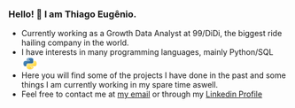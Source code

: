 ### Hello! 👋 I am Thiago Eugênio.

- Currently working as a Growth Data Analyst at 99/DiDi, the biggest ride hailing company in the world.
- I have interests in many programming languages, mainly Python/SQL <img align="center" alt="Thiago-Eugenio" height="25" width="30" src="https://raw.githubusercontent.com/devicons/devicon/master/icons/python/python-original.svg" style="max-width: 100%;">
- Here you will find some of the projects I have done in the past and some things I am currently working in my spare time aswell.
- Feel free to contact me at [my email](mailto:thiagoace1@hotmail.com) or through my [Linkedin Profile](https://www.linkedin.com/in/eugeniothiago/)

<!--
**eugeniothiago/eugeniothiago** is a ✨ _special_ ✨ repository because its `README.md` (this file) appears on your GitHub profile.

Here are some ideas to get you started:

### Me chamo Thiago Eugênio e atualmente trabalho com análise e ciência de dados, além de possuir interesses nás áreas de desenvolvimento de software, especialmente back-end. Eu meu repositório você encontrará alguns projetos, bem como formas de me contatar!

- 🔭 I’m currently working as a Data Scientist/Analyst at Melhor Envio
- 🌱 I’m currently learning ...
- 👯 I’m looking to collaborate on ...
- 🤔 I’m looking for help with ...
- 💬 Ask me about ...
- 📫 How to reach me: ...
- 😄 Pronouns: ...
- ⚡ Fun fact: ...
-->
